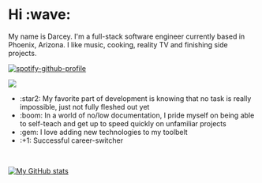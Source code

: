 <h1>Hi :wave:</h1>
<!-- <hr style="border:0.5px solid black" /> -->
<div style="display: flex; flex-direction: column;">
My name is Darcey. I'm a full-stack software engineer currently based in Phoenix, Arizona. I like music, cooking, reality TV and finishing side projects.


[![spotify-github-profile](https://spotify-github-profile.vercel.app/api/view?uid=grundy.darcey&cover_image=true&theme=default)](https://github.com/kittinan/spotify-github-profile)

<img src="https://spotify-github-profile.vercel.app/api/view?uid=grundy.darcey&cover_image=true&theme=default">


<ul>
    <li>:star2: My favorite part of development is knowing that no task is really impossible, just not fully fleshed out yet</li>
    <li>:boom: In a world of no/low documentation, I pride myself on being able to self-teach and get up to speed quickly on unfamiliar projects</li>
    <li>:gem: I love adding new technologies to my toolbelt</li>
    <li>:+1: Successful career-switcher</li>
</ul><br />

[![My GitHub stats](https://github-readme-stats.vercel.app/api?username=grundydarcey&theme=moltack)](https://github.com/grundydarcey/github-readme-stats)
</div>